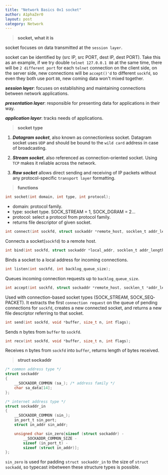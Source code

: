```yaml
---
title: "Network Basics 0x1 socket"
author: A1phaZer0
layout: post
category: Network
---
```


> **socket, what it is**

socket focuses on data transmitted at the `session layer`.

socket can be identified by (src IP, src PORT, dest IP, dest PORT). Take this as an example, if we try double `telnet 127.0.0.1 80` at the same time, there will be `2 different port` for each `telnet` connection on the client side, on the server side, new connections will be `accept()'d` to different `sockfd`, so even they both use port `80`, new coming data won't mixed together.

**_session layer_**: focuses on establishing and maintaining connections between network applications.

**_presentation layer_**: responsible for presenting data for applications in their way.

**_application layer_**: tracks needs of applications. 

> **socket type**

1. **_Datagram socket_**, also known as connectionless socket. Datagram socket uses `UDP` and should be bound to the `wild card` address in case of broadcasting.

2. **_Stream socket_**, also referenced as connection-oriented socket. Using `TCP` makes it reliable across the network.

3. **_Raw socket_** allows direct sending and receiving of IP packets without any protocol-specific `transport layer` formatting.


<!--more-->

> **functions**

```c
int socket(int domain, int type, int protocol);
```
* domain: protocol family.
* type: socket type. SOCK_STREAM = 1, SOCK_DGRAM = 2...
* protocol: select a protocol from protocol family.
* returns file descriptor of given socket.

```c
int connect(int sockfd, struct sockaddr *remote_host, socklen_t addr_length);
```
Connects a socket(`sockfd`) to a remote host.

```c
int bind(int sockfd, struct sockaddr *local_addr, socklen_t addr_length);
```
Binds a socket to a local address for incoming connections.

```c
int listen(int sockfd, int backlog_queue_size);
```
Queues incoming connection requests up to `backlog_queue_size`.

```c
int accept(int sockfd, struct sockaddr *remote_host, socklen_t *addr_length);
```
Used with connection-based socket types (SOCK_STREAM, SOCK_SEQ‐PACKET). It extracts the first `connection request` on the queue of pending connections for `sockfd`, creates a new connected socket, and returns a new file descriptor referring to that socket.

```c
int send(int sockfd, void *buffer, size_t n, int flags);
```
Sends n bytes from `buffer` to `sockfd`.

```c
int recv(int sockfd, void *buffer, size_t n, int flags);
```
Receives n bytes from `sockfd` into `buffer`, returns length of bytes received.


> **struct sockaddr**

```c
/* common address type */
struct sockaddr                
{                             
	__SOCKADDR_COMMON (sa_); /* address family */
	char sa_data[14];
};

/* internet address type */
struct sockaddr_in
{
	__SOCKADDR_COMMON (sin_);
	in_port_t sin_port;
	struct in_addr sin_addr;

	unsigned char sin_zero[sizeof (struct sockaddr) -
		__SOCKADDR_COMMON_SIZE -
		sizeof (in_port_t) -
		sizeof (struct in_addr)];
};
```

`sin_zero` is used for padding `struct sockaddr_in` to the size of `struct sockadd`, so typecast inbetween these structure types is possible.
